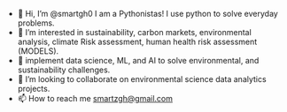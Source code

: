 - 👋 Hi, I’m @smartgh0 I am a Pythonistas! I use python to solve everyday problems.
- 👀 I’m interested in sustainability, carbon markets, environmental analysis, climate Risk assessment, human health risk assessment (MODELS). 
- 🌱 implement data science, ML, and AI to solve environmental, and sustainability challenges.
- 💞️ I’m looking to collaborate on environmental science data analytics projects.
- 📫 How to reach me smartzgh@gmail.com

<!---
smartgh0/smartgh0 is a ✨ special ✨ repository because its `README.md` (this file) appears on your GitHub profile.
You can click the Preview link to take a look at your changes.
--->
